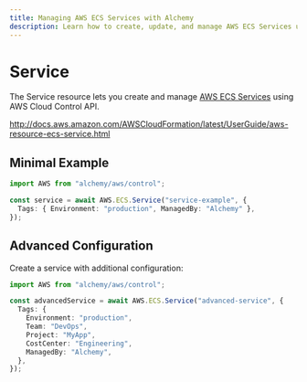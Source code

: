 ```yaml
---
title: Managing AWS ECS Services with Alchemy
description: Learn how to create, update, and manage AWS ECS Services using Alchemy Cloud Control.
---
```


# Service

The Service resource lets you create and manage [AWS ECS Services](https://docs.aws.amazon.com/ecs/latest/userguide/) using AWS Cloud Control API.

http://docs.aws.amazon.com/AWSCloudFormation/latest/UserGuide/aws-resource-ecs-service.html

## Minimal Example

```ts
import AWS from "alchemy/aws/control";

const service = await AWS.ECS.Service("service-example", {
  Tags: { Environment: "production", ManagedBy: "Alchemy" },
});
```

## Advanced Configuration

Create a service with additional configuration:

```ts
import AWS from "alchemy/aws/control";

const advancedService = await AWS.ECS.Service("advanced-service", {
  Tags: {
    Environment: "production",
    Team: "DevOps",
    Project: "MyApp",
    CostCenter: "Engineering",
    ManagedBy: "Alchemy",
  },
});
```

